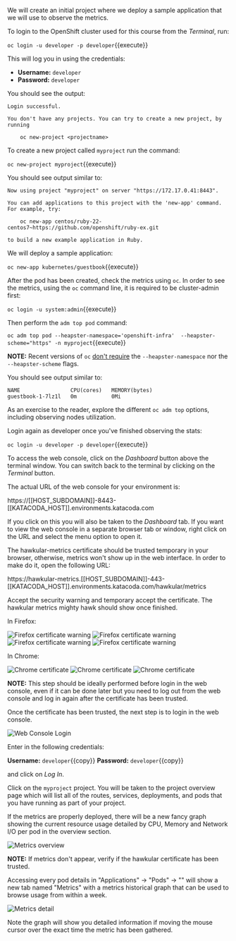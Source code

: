 We will create an initial project where we deploy a sample application
that we will use to observe the metrics.

To login to the OpenShift cluster used for this course from the _Terminal_,
run:

``oc login -u developer -p developer``{{execute}}

This will log you in using the credentials:

* **Username:** ``developer``
* **Password:** ``developer``

You should see the output:

```
Login successful.

You don't have any projects. You can try to create a new project, by running

    oc new-project <projectname>
```

To create a new project called ``myproject`` run the command:

``oc new-project myproject``{{execute}}

You should see output similar to:

```
Now using project "myproject" on server "https://172.17.0.41:8443".

You can add applications to this project with the 'new-app' command. For example, try:

    oc new-app centos/ruby-22-centos7~https://github.com/openshift/ruby-ex.git

to build a new example application in Ruby.
```

We will deploy a sample application:

``oc new-app kubernetes/guestbook``{{execute}}

After the pod has been created, check the metrics using ``oc``. In order to see
the metrics, using the ``oc`` command line, it is required to be cluster-admin
first:

``oc login -u system:admin``{{execute}}

Then perform the ``adm top pod`` command:

``oc adm top pod --heapster-namespace='openshift-infra'  --heapster-scheme="https" -n myproject``{{execute}}

**NOTE:** Recent versions of ``oc`` [don't require](https://bugzilla.redhat.com/show_bug.cgi?id=1470003) the ``--heapster-namespace`` nor the ``--heapster-scheme`` flags.

You should see output similar to:

```
NAME                CPU(cores)   MEMORY(bytes)   
guestbook-1-7lz1l   0m           0Mi
```

As an exercise to the reader, explore the different ``oc adm top`` options,
including observing nodes utilization.

Login again as developer once you've finished observing the stats:

``oc login -u developer -p developer``{{execute}}

To access the web console, click on the _Dashboard_ button above the terminal
window. You can switch back to the terminal by clicking on the _Terminal_
button.

The actual URL of the web console for your environment is:

https://[[HOST_SUBDOMAIN]]-8443-[[KATACODA_HOST]].environments.katacoda.com

If you click on this you will also be taken to the _Dashboard_ tab. If you want to view the web console in a separate browser tab or window, right click on the URL and select the menu option to open it.

The hawkular-metrics certificate should be trusted temporary in your browser,
otherwise, metrics won't show up in the web interface. In order to make do it,
open the following URL:

https://hawkular-metrics.[[HOST_SUBDOMAIN]]-443-[[KATACODA_HOST]].environments.katacoda.com/hawkular/metrics

Accept the security warning and temporary accept the certificate. The hawkular
metrics mighty hawk should show once finished.

In Firefox:

![Firefox certificate warning](../../assets/introduction/using-metrics/ff-warning-1.png)
![Firefox certificate warning](../../assets/introduction/using-metrics/ff-warning-2.png)
![Firefox certificate warning](../../assets/introduction/using-metrics/ff-warning-3.png)
![Firefox certificate warning](../../assets/introduction/using-metrics/ff-warning-4.png)

In Chrome:

![Chrome certificate](../../assets/introduction/using-metrics/chrome-warning-1.png)
![Chrome certificate](../../assets/introduction/using-metrics/chrome-warning-2.png)
![Chrome certificate](../../assets/introduction/using-metrics/chrome-warning-3.png)

**NOTE:** This step should be ideally performed before login in the web console,
even if it can be done later but you need to log out from the web console and
log in again after the certificate has been trusted.

Once the certificate has been trusted, the next step is to login in the
web console.

![Web Console Login](../../assets/introduction/using-metrics/01-web-console-login.png)

Enter in the following credentials:

**Username:** ``developer``{{copy}}
**Password:** ``developer``{{copy}}

and click on _Log In_.

Click on the `myproject` project. You will be taken to the project overview page
which will list all of the routes, services, deployments, and pods that you have
running as part of your project.

If the metrics are properly deployed, there will be a new fancy graph showing
the current resource usage detailed by CPU, Memory and Network I/O per pod
in the overview section.

![Metrics overview](../../assets/introduction/using-metrics/02-metrics-overview.png)

**NOTE:** If metrics don't appear, verify if the hawkular certificate has been
trusted.

Accessing every pod details in "Applications" -> "Pods" -> "<pod name>" will
show a new tab named "Metrics" with a metrics historical graph that can be
used to browse usage from within a week.

![Metrics detail](../../assets/introduction/using-metrics/03-metrics-detail.png)

Note the graph will show you detailed information if moving the mouse cursor
over the exact time the metric has been gathered.
